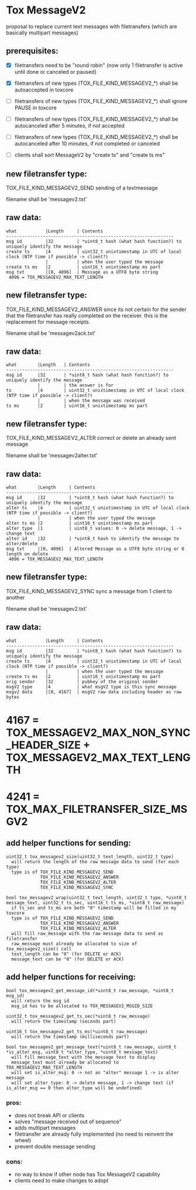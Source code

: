  Tox MessageV2
 =============

proposal to replace current text messages with filetransfers (which are basically multipart messages)

prerequisites:
--------------
- [x] filetransfers need to be "round robin" (now only 1 filetransfer is active until done or canceled or paused)
- [x] filetransfers of new types (TOX_FILE_KIND_MESSAGEV2_*) shall be autoaccepted in toxcore
- [ ] filetransfers of new types (TOX_FILE_KIND_MESSAGEV2_*) shall ignore PAUSE in toxcore
- [ ] filetransfers of new types (TOX_FILE_KIND_MESSAGEV2_*) shall be autocanceled after 5 minutes, if not accepted
- [ ] filetransfers of new types (TOX_FILE_KIND_MESSAGEV2_*) shall be autocanceled after 10 minutes, if not completed or canceled
- [ ] clients shall sort MessageV2 by "create ts" and "create ts ms"


new filetransfer type:
----------------------

TOX_FILE_KIND_MESSAGEV2_SEND
sending of a textmessage

filename shall be 'messagev2.txt'

## raw data:

```
what           |Length     | Contents
----------------------------------------------------------------
msg id         |32         | *uint8_t hash (what hash function?) to uniquely identify the message
create ts      |4          | uint32_t unixtimestamp in UTC of local clock (NTP time if poosible -> client?)
               |           | when the user typed the message
create ts ms   |2          | uint16_t unixtimestamp ms part
msg txt        |[0, 4096]  | Message as a UTF8 byte string
 4096 = TOX_MESSAGEV2_MAX_TEXT_LENGTH
```


new filetransfer type:
----------------------

TOX_FILE_KIND_MESSAGEV2_ANSWER
since its not certain for the sender that the filetransfer has really completed on the receiver.
this is the replacement for message receipts.

filename shall be 'messagev2ack.txt'

## raw data:

```
what        |Length   | Contents
----------------------------------------------------------------
msg id      |32       | *uint8_t hash (what hash function?) to uniquely identify the message
            |         | the answer is for
ts          |4        | uint32_t unixtimestamp in UTC of local clock (NTP time if poosible -> client?)
            |         | when the message was received
ts ms       |2        | uint16_t unixtimestamp ms part
```



new filetransfer type:
----------------------

TOX_FILE_KIND_MESSAGEV2_ALTER
correct or delete an already sent message

filename shall be 'messagev2alter.txt'

## raw data:

```
what        |Length     | Contents
----------------------------------------------------------------
msg id      |32         | *uint8_t hash (what hash function?) to uniquely identify the message
alter ts    |4          | uint32_t unixtimestamp in UTC of local clock (NTP time if poosible -> client?)
            |           | when the user typed the message
alter ts ms |2          | uint16_t unixtimestamp ms part
alter type  |1          | uint8_t values: 0 -> delete message, 1 -> change text
alter id    |32         | *uint8_t hash to identify the message to alter/delete
msg txt     |[0, 4096]  | Altered Message as a UTF8 byte string or 0 length on delete
 4096 = TOX_MESSAGEV2_MAX_TEXT_LENGTH
```

new filetransfer type:
----------------------

TOX_FILE_KIND_MESSAGEV2_SYNC
sync a message from 1 client to another

filename shall be 'messagev2.txt'

## raw data:

```
what           |Length     | Contents
----------------------------------------------------------------
msg id         |32         | *uint8_t hash (what hash function?) to uniquely identify the message
create ts      |4          | uint32_t unixtimestamp in UTC of local clock (NTP time if poosible -> client?)
               |           | when the user typed the message
create ts ms   |2          | uint16_t unixtimestamp ms part
orig sender    |32         | pubkey of the original sender
msgV2 type     |4          | what msgV2 type is this sync message
msgv2 data     |[0, 4167]  | msgV2 raw data including header as raw bytes
```

# 4167 = TOX_MESSAGEV2_MAX_NON_SYNC_HEADER_SIZE + TOX_MESSAGEV2_MAX_TEXT_LENGTH
# 4241 = TOX_MAX_FILETRANSFER_SIZE_MSGV2

add helper functions for sending:
---------------------------------

```
uint32_t tox_messagev2_size(uint32_t text_length, uint32_t type)
  will return the length of the raw message data to send (for each type)
  type is of TOX_FILE_KIND_MESSAGEV2_SEND
             TOX_FILE_KIND_MESSAGEV2_ANSWER
             TOX_FILE_KIND_MESSAGEV2_ALTER
             TOX_FILE_KIND_MESSAGEV2_SYNC

bool tox_messagev2_wrap(uint32_t text_length, uint32_t type, *uint8_t message_text, uint32_t ts_sec, uint16_t ts_ms, *uint8_t raw_message)
  if ts_sec and ts_ms are both "0" timestamp will be filled in my toxcore
  type is of TOX_FILE_KIND_MESSAGEV2_SEND
             TOX_FILE_KIND_MESSAGEV2_ANSWER
             TOX_FILE_KIND_MESSAGEV2_ALTER
  will fill raw_message with the raw message data to send as filetransfer
  raw_message must already be allocated to size of tox_messagev2_size() call
  text_length can be "0" (for DELETE or ACK)
  message_text can be "0" (for DELETE or ACK)
```

add helper functions for receiving:
-----------------------------------

```
bool tox_messagev2_get_message_id(*uint8_t raw_message, *uint8_t msg_id)
  will return the msg id
  msg_id has to be allocated to TOX_MESSAGEV2_MSGID_SIZE

uint32_t tox_messagev2_get_ts_sec(*uint8_t raw_message)
  will return the timestamp (seconds part)

uint16_t tox_messagev2_get_ts_ms(*uint8_t raw_message)
  will return the timestamp (milliseconds part)

bool tox_messagev2_get_message_text(*uint8_t raw_message, uint8_t *is_alter_msg, uint8_t *alter_type, *uint8_t message_text)
  will fill message_text with the message text to display
  message_text must already be allocated to TOX_MESSAGEV2_MAX_TEXT_LENGTH
  will set is_alter_msg: 0 -> not an "alter" message 1 -> is alter message
  will set alter_type: 0 -> delete message, 1 -> change text (if is_alter_msg == 0 then alter_type will be undefined)
```


### pros:
* does not break API or clients
* solves "message received out of sequence"
* adds multipart messages
* filetransfer are already fully implemented (no need to reinvent the wheel)
* prevent double message sending

### cons:
* no way to know if other node has Tox MessageV2 capability
* clients need to make changes to adopt


